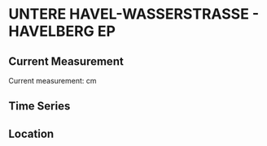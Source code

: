 # UNTERE HAVEL-WASSERSTRASSE - HAVELBERG EP

## Current Measurement

Current measurement: <Value topic="rivers/pegel-online/UHW/HAVELBERG-EP/measurementValue"/> cm

## Time Series

<TimeSeries topic="rivers/pegel-online/UHW/HAVELBERG-EP/measurementValue" period="week" />

## Location

<WorldMap>
  <Marker lat="52.833745192614245" lon="12.053033291476805" labelTopic="rivers/pegel-online/UHW/HAVELBERG-EP/measurementValue" />
</WorldMap>
